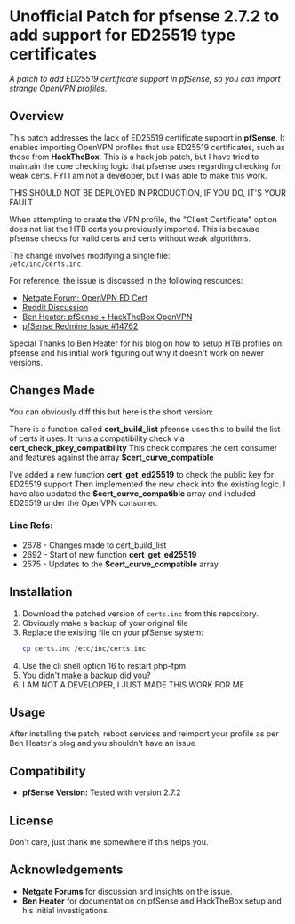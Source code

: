 # Unofficial Patch for pfsense 2.7.2 to add support for ED25519 type certificates

_A patch to add ED25519 certificate support in pfSense, so you can import strange OpenVPN profiles._


## Overview  
This patch addresses the lack of ED25519 certificate support in **pfSense**. It enables importing OpenVPN profiles that use ED25519 certificates, such as those from **HackTheBox**. 
This is a hack job patch, but I have tried to maintain the core checking logic that pfsense uses regarding checking for weak certs. 
FYI I am not a developer, but I was able to make this work.

THIS SHOULD NOT BE DEPLOYED IN PRODUCTION, IF YOU DO, IT'S YOUR FAULT

When attempting to create the VPN profile, the "Client Certificate" option does not list the HTB certs you previously imported. This is because pfsense checks for valid certs and certs without weak algorithms.

The change involves modifying a single file:  
`/etc/inc/certs.inc`

For reference, the issue is discussed in the following resources:  
- [Netgate Forum: OpenVPN ED Cert](https://forum.netgate.com/topic/182698/openvpn-ed-cert)  
- [Reddit Discussion](https://www.reddit.com/r/PFSENSE/comments/1gdjqru/comment/lu8igt4/)  
- [Ben Heater: pfSense + HackTheBox OpenVPN](https://benheater.com/pfsense-hackthebox-openvpn-nat/)  
- [pfSense Redmine Issue #14762](https://redmine.pfsense.org/issues/14762)

Special Thanks to Ben Heater for his blog on how to setup HTB profiles on pfsense and his initial work figuring out why it doesn't work on newer versions.

## Changes Made
You can obviously diff this but here is the short version:

There is a function called **cert_build_list**
pfsense uses this to build the list of certs it uses.
It runs a compatibility check via **cert_check_pkey_compatibility**
This check compares the cert consumer and features against the array **$cert_curve_compatible**

I've added a new function **cert_get_ed25519** to check the public key for ED25519 support
Then implemented the new check into the existing logic.
I have also updated the **$cert_curve_compatible** array and included ED25519 under the OpenVPN consumer.

### Line Refs:
 - 2678 - Changes made to cert_build_list
 - 2692 - Start of new function **cert_get_ed25519**
 - 2575 - Updates to the **$cert_curve_compatible** array

## Installation  
1. Download the patched version of `certs.inc` from this repository.
2. Obviously make a backup of your original file
3. Replace the existing file on your pfSense system:  
   ```bash
   cp certs.inc /etc/inc/certs.inc
4. Use the cli shell option 16 to restart php-fpm
5. You didn't make a backup did you?
6. I AM NOT A DEVELOPER, I JUST MADE THIS WORK FOR ME

## Usage
After installing the patch, reboot services and reimport your profile as per Ben Heater's blog and you shouldn't have an issue

## Compatibility
- **pfSense Version:** Tested with version 2.7.2 

## License  
Don't care, just thank me somewhere if this helps you.

## Acknowledgements  
- **Netgate Forums** for discussion and insights on the issue.  
- **Ben Heater** for documentation on pfSense and HackTheBox setup and his initial investigations. 
